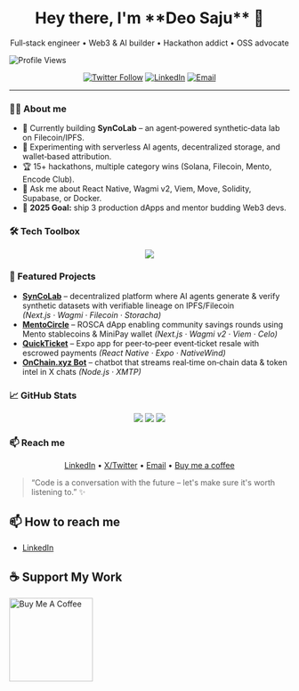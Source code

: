 
<h1 align="center">Hey there, I'm **Deo Saju** 👋</h1>
<p align="center">Full‑stack engineer • Web3 & AI builder • Hackathon addict • OSS advocate</p>

<p align="center">
  
![Profile Views](https://komarev.com/ghpvc/?username=deoxicit)

</p>

<p align="center">
  <a href="https://twitter.com/deoxicit"><img src="https://img.shields.io/twitter/follow/deoxicit?style=social" alt="Twitter Follow"></a>
  <a href="https://www.linkedin.com/in/deosaju/"><img src="https://img.shields.io/badge/LinkedIn-Connect-blue?logo=linkedin" alt="LinkedIn"></a>
  <a href="mailto:deoxicit@gmail.com"><img src="https://img.shields.io/badge/Email-Reach%20me-red?logo=gmail" alt="Email"></a>
</p>

---

### 🧑‍💻 About me
- 🔭 Currently building **SynCoLab** – an agent‑powered synthetic‑data lab on Filecoin/IPFS.  
- 🌱 Experimenting with serverless AI agents, decentralized storage, and wallet‑based attribution.  
- 🏆 15+ hackathons, multiple category wins (Solana, Filecoin, Mento, Encode Club).  
- 💬 Ask me about React Native, Wagmi v2, Viem, Move, Solidity, Supabase, or Docker.  
- 🎯 **2025 Goal:** ship 3 production dApps and mentor budding Web3 devs.  

### 🛠️ Tech Toolbox
<p align="center">
  <img src="https://skillicons.dev/icons?i=ts,react,nextjs,nodejs,solidity,movejs,postgres,docker,aws,ipfs,figma"/>
</p>

### 🚀 Featured Projects
- **[SynCoLab](https://github.com/deoxicit/syncolabs)** – decentralized platform where AI agents generate & verify synthetic datasets with verifiable lineage on IPFS/Filecoin *(Next.js · Wagmi · Filecoin · Storacha)*
- **[MentoCircle](https://github.com/deoxicit/mentocircle)** – ROSCA dApp enabling community savings rounds using Mento stablecoins & MiniPay wallet *(Next.js · Wagmi v2 · Viem · Celo)*
- **[QuickTicket](https://github.com/deoxicit/quickticket)** – Expo app for peer‑to‑peer event‑ticket resale with escrowed payments *(React Native · Expo · NativeWind)*
- **[OnChain.xyz Bot](https://github.com/deoxicit/OnChain.xyz)** – chatbot that streams real‑time on‑chain data & token intel in X chats *(Node.js · XMTP)*

### 📈 GitHub Stats
<p align="center">
  <img src="https://github-readme-stats.vercel.app/api?username=deoxicit&show_icons=true&theme=react"/>
  <img src="https://streak-stats.demolab.com/?user=deoxicit&theme=react"/>
  <img src="https://github-readme-stats.vercel.app/api/top-langs/?username=deoxicit&layout=compact&theme=react"/>
</p>

### 📫 Reach me
<p align="center">
  <a href="https://www.linkedin.com/in/deosaju/">LinkedIn</a> •
  <a href="https://twitter.com/deoxicit">X/Twitter</a> •
  <a href="mailto:deoxicit@gmail.com">Email</a> •
  <a href="https://buymeacoffee.com/deo">Buy me a coffee</a>
</p>

> “Code is a conversation with the future – let's make sure it's worth listening to.” ✨

## 📫 How to reach me
- [LinkedIn](https://www.linkedin.com/in/deosaju/)

## ☕ Support My Work
<a href="https://www.buymeacoffee.com/deosaju" target="_blank"><img src="https://cdn.buymeacoffee.com/buttons/v2/default-red.png" alt="Buy Me A Coffee" width="150" ></a>

